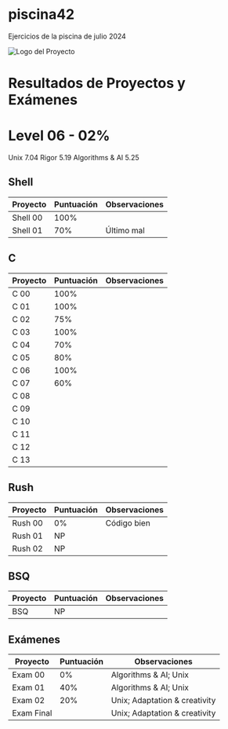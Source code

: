 # piscina42
Ejercicios de la piscina de julio 2024

![Logo del Proyecto](https://www.42madrid.com/wp-content/uploads/2020/05/42-Madrid-Quiz-1366x621.jpg)

# Resultados de Proyectos y Exámenes

# Level  06 -  02%

Unix 7.04
Rigor 5.19
Algorithms & AI 5.25

## Shell

| Proyecto   | Puntuación | Observaciones            |
|------------|------------|--------------------------|
| Shell 00   | 100%       |                          |
| Shell 01   | 70%        |       Último mal         |

## C

| Proyecto   | Puntuación | Observaciones                   |
|------------|------------|---------------------------------|
| C 00       | 100%       |                                 |
| C 01       | 100%       |                                 |
| C 02       | 75%        |                                 |
| C 03       | 100%       |                                 |
| C 04       | 70%        |                                 |
| C 05       | 80%        |                                 |
| C 06       | 100%       |                                 |
| C 07       | 60%        |                                 |
| C 08       |            |                                 |
| C 09       |            |                                 |
| C 10       |            |                                 |
| C 11       |            |                                 |
| C 12       |            |                                 |
| C 13       |            |                                 |

## Rush

| Proyecto   | Puntuación | Observaciones            |
|------------|------------|--------------------------|
| Rush 00    | 0%         | Código bien              |
| Rush 01    | NP         |                          |
| Rush 02    | NP         |                          |

## BSQ

| Proyecto   | Puntuación | Observaciones            |
|------------|------------|--------------------------|
| BSQ        | NP         |                          |

## Exámenes

| Proyecto     | Puntuación | Observaciones                |
|--------------|------------|------------------------------|
| Exam 00      | 0%         |  Algorithms & AI; Unix       |
| Exam 01      | 40%        |  Algorithms & AI; Unix       |
| Exam 02      | 20%        |Unix; Adaptation & creativity |
| Exam Final   |            |Unix; Adaptation & creativity |
